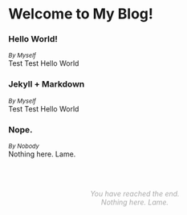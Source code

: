 # Welcome to My Blog!

### Hello World!
<small><i>By Myself</i></small>
<br/>
 Test Test Hello World

### Jekyll + Markdown
<small><i>By Myself</i></small>
<br/>
 Test Test Hello World

### Nope.
<small><i>By Nobody</i></small>
<br/>
 Nothing here. Lame.


<center>
<br/>
<br/>


<font color="AAAAAA"><i>You have reached the end. <br/>
Nothing here. Lame. </i></font>
</center>
